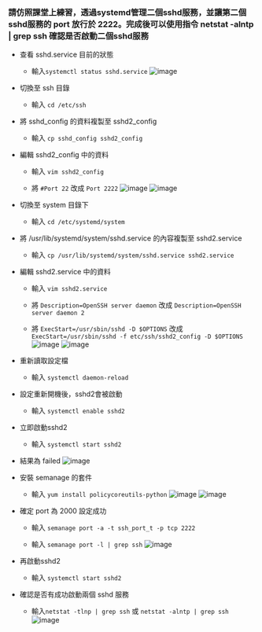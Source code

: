 ### 請仿照課堂上練習，透過systemd管理二個sshd服務，並讓第二個sshd服務的 port 放行於 2222。完成後可以使用指令 netstat -alntp | grep ssh 確認是否啟動二個sshd服務

* 查看 sshd.service 目前的狀態
  * 輸入`systemctl status sshd.service`
![image](https://github.com/KAORIKOU/107-1-ntcu-linux/blob/HW-10/ACS107144/10-1-01.png)

* 切換至 ssh 目錄
  * 輸入 `cd /etc/ssh`
* 將 sshd_config 的資料複製至 sshd2_config
  * 輸入 `cp sshd_config sshd2_config`
* 編輯 sshd2_config 中的資料
  * 輸入 `vim sshd2_config`

  * 將 `#Port 22` 改成 `Port 2222`
![image](https://github.com/KAORIKOU/107-1-ntcu-linux/blob/HW-10/ACS107144/10-1-02.png)
![image](https://github.com/KAORIKOU/107-1-ntcu-linux/blob/HW-10/ACS107144/10-1-03.png)

* 切換至 system 目錄下
  * 輸入 `cd /etc/systemd/system`
* 將 /usr/lib/systemd/system/sshd.service 的內容複製至 sshd2.service
  * 輸入 `cp /usr/lib/systemd/system/sshd.service sshd2.service`
* 編輯 sshd2.service 中的資料
  * 輸入 `vim sshd2.service`

  * 將 `Description=OpenSSH server daemon` 改成 `Description=OpenSSH server daemon 2`

  * 將 `ExecStart=/usr/sbin/sshd -D $OPTIONS` 改成 `ExecStart=/usr/sbin/sshd -f etc/ssh/sshd2_config -D $OPTIONS`
![image](https://github.com/KAORIKOU/107-1-ntcu-linux/blob/HW-10/ACS107144/10-1-04.png)
![image](https://github.com/KAORIKOU/107-1-ntcu-linux/blob/HW-10/ACS107144/10-1-05.png)

* 重新讀取設定檔
  * 輸入 `systemctl daemon-reload`
* 設定重新開機後，sshd2會被啟動
  * 輸入 `systemctl enable sshd2`
* 立即啟動sshd2
  * 輸入 `systemctl start sshd2`
* 結果為 failed
![image](https://github.com/KAORIKOU/107-1-ntcu-linux/blob/HW-10/ACS107144/10-1-06.png)


* 安裝 semanage 的套件
  * 輸入 `yum install policycoreutils-python`
![image](https://github.com/KAORIKOU/107-1-ntcu-linux/blob/HW-10/ACS107144/10-1-07.png)
![image](https://github.com/KAORIKOU/107-1-ntcu-linux/blob/HW-10/ACS107144/10-1-08.png)

* 確定 port 為 2000 設定成功
  * 輸入 `semanage port -a -t ssh_port_t -p tcp 2222`

  * 輸入 `semanage port -l | grep ssh`
![image](https://github.com/KAORIKOU/107-1-ntcu-linux/blob/HW-10/ACS107144/10-1-09.png)

* 再啟動sshd2
  * 輸入 `systemctl start sshd2`
* 確認是否有成功啟動兩個 sshd 服務
  * 輸入`netstat -tlnp | grep ssh` 或 `netstat -alntp | grep ssh`
![image](https://github.com/KAORIKOU/107-1-ntcu-linux/blob/HW-10/ACS107144/10-1-10.png)



